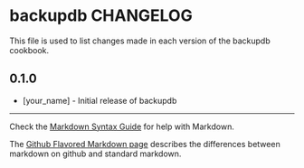 backupdb CHANGELOG
==================

This file is used to list changes made in each version of the backupdb cookbook.

0.1.0
-----
- [your_name] - Initial release of backupdb

- - -
Check the [Markdown Syntax Guide](http://daringfireball.net/projects/markdown/syntax) for help with Markdown.

The [Github Flavored Markdown page](http://github.github.com/github-flavored-markdown/) describes the differences between markdown on github and standard markdown.
